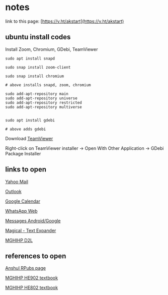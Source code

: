 # notes

link to this page: [https://v.ht/akstart](https://v.ht/akstart)

## ubuntu install codes

Install Zoom, Chromium, GDebi, TeamViewer

```
sudo apt install snapd

sudo snap install zoom-client

sudo snap install chromium

# above installs snapd, zoom, chromium
```


```
sudo add-apt-repository main
sudo add-apt-repository universe
sudo add-apt-repository restricted
sudo add-apt-repository multiverse  


sudo apt install gdebi

# above adds gdebi
```

Download <a href="https://www.teamviewer.com/en-us/download/linux/" target="_blank">TeamViewer</a>

Right-click on TeamViewer installer -> Open With Other Application -> GDebi Package Installer

## links to open

<a href="https://mail.yahoo.com" target="_blank">Yahoo Mail</a>

<a href="http://outlook.office.com" target="_blank">Outlook</a>

<a href="http://calendar.google.com" target="_blank">Google Calendar</a>

<a href="http://web.whatsapp.com" target="_blank">WhatsApp Web</a>

<a href="http://messages.google.com/web" target="_blank">Messages Android/Google</a>

[Magical - Text Expander](https://chrome.google.com/webstore/detail/magical-text-expansion/iibninhmiggehlcdolcilmhacighjamp)

[MGHIHP D2L](https://mghinstitute.desire2learn.com/d2l/login)

## references to open

[Anshul RPubs page](https://rpubs.com/anshulkumar)

[MGHIHP HE902 textbook](https://bookdown.org/anshul302/HE902-MGHIHP-Spring2020/)

[MGHIHP HE802 textbook](https://bookdown.org/anshul302/HE802-MGHIHP-Spring2020/)



